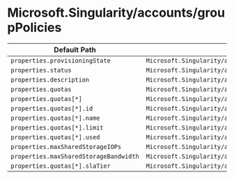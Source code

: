 # Microsoft.Singularity/accounts/groupPolicies

| Default Path | Alias |
|---|---|
| `properties.provisioningState` | `Microsoft.Singularity/accounts/groupPolicies/provisioningState` |
| `properties.status` | `Microsoft.Singularity/accounts/groupPolicies/status` |
| `properties.description` | `Microsoft.Singularity/accounts/groupPolicies/description` |
| `properties.quotas` | `Microsoft.Singularity/accounts/groupPolicies/quotas` |
| `properties.quotas[*]` | `Microsoft.Singularity/accounts/groupPolicies/quotas[*]` |
| `properties.quotas[*].id` | `Microsoft.Singularity/accounts/groupPolicies/quotas[*].id` |
| `properties.quotas[*].name` | `Microsoft.Singularity/accounts/groupPolicies/quotas[*].name` |
| `properties.quotas[*].limit` | `Microsoft.Singularity/accounts/groupPolicies/quotas[*].limit` |
| `properties.quotas[*].used` | `Microsoft.Singularity/accounts/groupPolicies/quotas[*].used` |
| `properties.maxSharedStorageIOPs` | `Microsoft.Singularity/accounts/groupPolicies/maxSharedStorageIOPs` |
| `properties.maxSharedStorageBandwidth` | `Microsoft.Singularity/accounts/groupPolicies/maxSharedStorageBandwidth` |
| `properties.quotas[*].slaTier` | `Microsoft.Singularity/accounts/groupPolicies/quotas[*].slaTier` |

